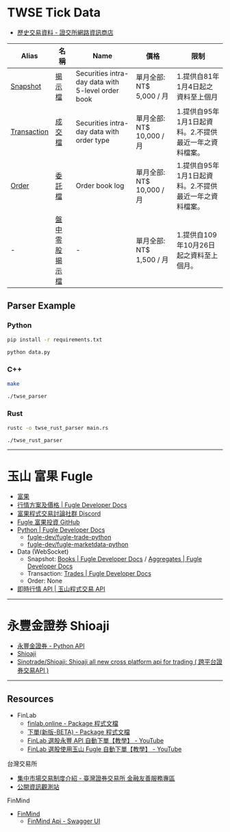 # TWSE Tick Data

- [歷史交易資料 - 證交所網路資訊商店](https://eshop.twse.com.tw/zh/category/main/7)

| Alias                      | 名稱                                                                                           | Name                                              | 價格                      | 限制                                                   |
| -------------------------- | ---------------------------------------------------------------------------------------------- | ------------------------------------------------- | ------------------------- | ------------------------------------------------------ |
| [Snapshot](snapshot)       | [揭示檔](https://eshop.twse.com.tw/zh/product/detail/0000000063afcda50163b1a5bc180006)         | Securities intra-day data with 5-level order book | 單月全部: NT$ 5,000 / 月  | 1.提供自81年1月4日起之資料至上個月                     |
| [Transaction](transaction) | [成交檔](https://eshop.twse.com.tw/zh/product/detail/0000000063ce6ab00163d860b694000a)         | Securities intra-day data with order type         | 單月全部: NT$ 10,000 / 月 | 1.提供自95年1月1日起資料。2.不提供最近一年之資料檔案。 |
| [Order](order)             | [委託檔](https://eshop.twse.com.tw/zh/product/detail/00000000639057100163905e1d7c0001)         | Order book log                                    | 單月全部: NT$ 10,000 / 月 | 1.提供自95年1月1日起資料。2.不提供最近一年之資料檔案。 |
| -                          | [盤中零股揭示檔](https://eshop.twse.com.tw/zh/product/detail/0000000080da7fa70182334eb932009d) | -                                                 | 單月全部: NT$ 1,500 / 月  | 1.提供自109年10月26日起之資料至上個月。                |

## Parser Example

### Python

```bash
pip install -r requirements.txt

python data.py
```

### C++

```bash
make

./twse_parser
```

### Rust

```bash
rustc -o twse_rust_parser main.rs

./twse_rust_parser
```

---

# 玉山 富果 Fugle

- [富果](https://www.fugle.tw/)
- [行情方案及價格 | Fugle Developer Docs](https://developer.fugle.tw/docs/pricing)
- [富果程式交易討論社群 Discord](https://discord.gg/sdGQ3v8mEv)
- [Fugle 富果投資 GitHub](https://github.com/fugle-dev)
- [Python | Fugle Developer Docs](https://developer.fugle.tw/docs/trading/reference/python)
  - [fugle-dev/fugle-trade-python](https://github.com/fugle-dev/fugle-trade-python)
  - [fugle-dev/fugle-marketdata-python](https://github.com/fugle-dev/fugle-marketdata-python)
- Data (WebSocket)
  - Snapshot: [Books | Fugle Developer Docs](https://developer.fugle.tw/docs/data/websocket-api/market-data-channels/books) / [Aggregates | Fugle Developer Docs](https://developer.fugle.tw/docs/data/websocket-api/market-data-channels/aggregates)
  - Transaction: [Trades | Fugle Developer Docs](https://developer.fugle.tw/docs/data/websocket-api/market-data-channels/trades)
  - Order: None
- [即時行情 API | 玉山程式交易 API](https://www.esunsec.com.tw/trading-platforms/api-trading/docs/market-data/intro)

---

# 永豐金證券 Shioaji

- [永豐金證券 - Python API](https://www.sinotrade.com.tw/ec/20191125/Main/index.aspx#pag1)
- [Shioaji](https://sinotrade.github.io/)
- [Sinotrade/Shioaji: Shioaji all new cross platform api for trading ( 跨平台證券交易API )](https://github.com/Sinotrade/Shioaji)

---

## Resources

- FinLab
  - [finlab.online - Package 程式文檔](https://doc.finlab.tw/reference/online/)
  - [下單(新版-BETA) - Package 程式文檔](https://doc.finlab.tw/details/order_api2/)
  - [FinLab 選股永豐 API 自動下單【教學】 - YouTube](https://www.youtube.com/watch?v=BDsVOI4cZNk)
  - [FinLab 選股使用玉山 Fugle 自動下單【教學】 - YouTube](https://www.youtube.com/watch?v=AAGcIgJAUVY)

台灣交易所

- [集中市場交易制度介紹 - 臺灣證券交易所 金融友善服務專區](https://accessibility.twse.com.tw/zh/products/system/trading.html)
- [公開資訊觀測站](https://mopsov.twse.com.tw/mops/web/t146sb05?step=1&firstin=Y&co_id=036269)

FinMind

- [FinMind](https://finmind.github.io/)
  - [FinMind Api - Swagger UI](https://api.finmindtrade.com/docs) 
